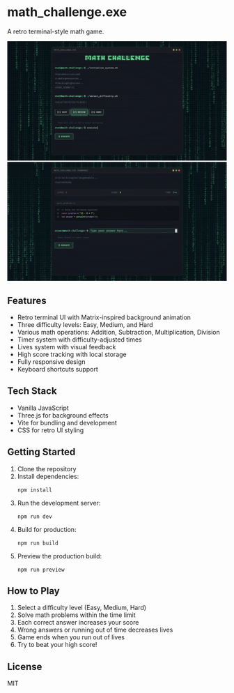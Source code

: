# math_challenge.exe

A retro terminal-style math game.

![Game Home Screen](preview_1.png)
![Gameplay Screen](preview_2.png)

## Features

- Retro terminal UI with Matrix-inspired background animation
- Three difficulty levels: Easy, Medium, and Hard
- Various math operations: Addition, Subtraction, Multiplication, Division
- Timer system with difficulty-adjusted times
- Lives system with visual feedback
- High score tracking with local storage
- Fully responsive design
- Keyboard shortcuts support

## Tech Stack

- Vanilla JavaScript
- Three.js for background effects
- Vite for bundling and development
- CSS for retro UI styling

## Getting Started

1. Clone the repository
2. Install dependencies:
   ```
   npm install
   ```
3. Run the development server:
   ```
   npm run dev
   ```
4. Build for production:
   ```
   npm run build
   ```
5. Preview the production build:
   ```
   npm run preview
   ```

## How to Play

1. Select a difficulty level (Easy, Medium, Hard)
2. Solve math problems within the time limit
3. Each correct answer increases your score
4. Wrong answers or running out of time decreases lives
5. Game ends when you run out of lives
6. Try to beat your high score!

## License

MIT
